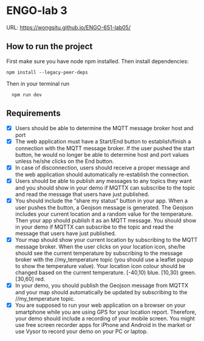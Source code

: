 # ENGO-lab 3

URL: https://wongsitu.github.io/ENGO-651-lab05/

## How to run the project

First make sure you have node npm installed. Then install dependencies:

```terminal
npm install --legacy-peer-deps
```

Then in your terminal run

```terminal
  npm run dev
```

## Requirements

- [x] Users should be able to determine the MQTT message broker host and port
- [x] The web application must have a Start/End button to establish/finish a connection with the MQTT message broker. If the user pushed the start button, he would no longer be able to determine host and port values unless he/she clicks on the End button.
- [x] In case of disconnection, users should receive a proper message and the web application should automatically re-establish the connection.
- [x] Users should be able to publish any messages to any topics they want and you should show in your demo if MQTTX can subscribe to the topic and read the message that users have just published.
- [x] You should include the “share my status” button in your app. When a user pushes the button, a Geojson message is generated. The Geojson includes your current location and a random value for the temperature. Then your app should publish it as an MQTT message. You should show in your demo if MQTTX can subscribe to the topic and read the message that users have just published.
- [x] Your map should show your current location by subscribing to the MQTT message broker. When the user clicks on your location icon, she/he should see the current temperature by subscribing to the message broker with the <your course code>/<your name>/my_temperature topic (you should use a leaflet popup to show the temperature value). Your location icon colour should be changed based on the current temperature. [-40,10) blue. [10,30) green. [30,60] red.
- [x] In your demo, you should publish the Geojson message from MQTTX and your map should automatically be updated by subscribing to the <your course code>/<your name>/my_temperature topic.
- [x] You are supposed to run your web application on a browser on your smartphone while you are using GPS for your location report. Therefore, your demo should include a recording of your mobile screen. You might use free screen recorder apps for iPhone and Android in the market or use Vysor to record your demo on your PC or laptop.
